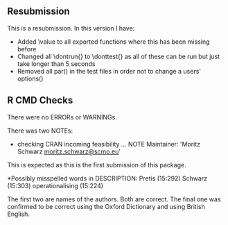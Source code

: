 ## Resubmission
This is a resubmission. In this version I have:

- Added \value to all exported functions where this has been missing before
- Changed all \dontrun{} to \donttest{} as all of these can be run but just take longer than 5 seconds
- Removed all par() in the test files in order not to change a users' options()

## R CMD Checks

There were no ERRORs or WARNINGs.

There was two NOTEs: 

* checking CRAN incoming feasibility ... NOTE
Maintainer: 'Moritz Schwarz <moritz.schwarz@scmo.eu>'

This is expected as this is the first submission of this package.

*Possibly misspelled words in DESCRIPTION:
     Pretis (15:292)
     Schwarz (15:303)
     operationalising (15:224)
     
The first two are names of the authors. Both are correct. The final one was confirmed to be correct using the Oxford Dictionary and using British English.
